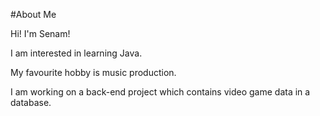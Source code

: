 #About Me

Hi! I'm Senam! 

I am interested in learning Java. 

My favourite hobby is music production. 

I am working on a back-end project which contains video game data in a database. 